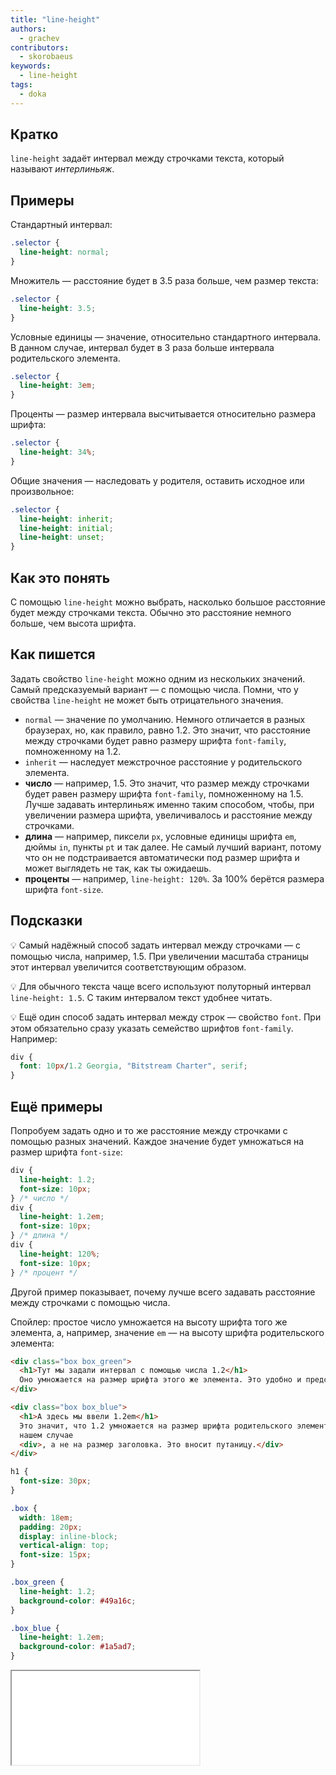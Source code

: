 ```yaml
---
title: "line-height"
authors:
  - grachev
contributors:
  - skorobaeus
keywords:
  - line-height
tags:
  - doka
---
```


## Кратко

`line-height` задаёт интервал между строчками текста, который называют _интерлиньяж_.

## Примеры

Стандартный интервал:

```css
.selector {
  line-height: normal;
}
```

Множитель — расстояние будет в 3.5 раза больше, чем размер текста:

```css
.selector {
  line-height: 3.5;
}
```

Условные единицы — значение, относительно стандартного интервала.
В данном случае, интервал будет в 3 раза больше интервала родительского элемента.

```css
.selector {
  line-height: 3em;
}
```

Проценты — размер интервала высчитывается относительно размера шрифта:

```css
.selector {
  line-height: 34%;
}
```

Общие значения — наследовать у родителя, оставить исходное или произвольное:

```css
.selector {
  line-height: inherit;
  line-height: initial;
  line-height: unset;
}
```

## Как это понять

С помощью `line-height` можно выбрать, насколько большое расстояние будет между строчками текста. Обычно это расстояние немного больше, чем высота шрифта.

## Как пишется

Задать свойство `line-height` можно одним из нескольких значений. Самый предсказуемый вариант — с помощью числа. Помни, что у свойства `line-height` не может быть отрицательного значения.

- `normal` — значение по умолчанию. Немного отличается в разных браузерах, но, как правило, равно 1.2. Это значит, что расстояние между строчками будет равно размеру шрифта `font-family`, помноженному на 1.2.
- `inherit` — наследует межстрочное расстояние у родительского элемента.
- **число** — например, 1.5. Это значит, что размер между строчками будет равен размеру шрифта `font-family`, помноженному на 1.5. Лучше задавать интерлиньяж именно таким способом, чтобы, при увеличении размера шрифта, увеличивалось и расстояние между строчками.
- **длина** — например, пиксели `px`, условные единицы шрифта `em`, дюймы `in`, пункты `pt` и так далее. Не самый лучший вариант, потому что он не подстраивается автоматически под размер шрифта и может выглядеть не так, как ты ожидаешь.
- **проценты** — например, `line-height: 120%`. За 100% берётся размера шрифта `font-size`.

## Подсказки

💡 Самый надёжный способ задать интервал между строчками — с помощью числа, например, 1.5. При увеличении масштаба страницы этот интервал увеличится соответствующим образом.

💡 Для обычного текста чаще всего используют полуторный интервал `line-height: 1.5`. С таким интервалом текст удобнее читать.

💡 Ещё один способ задать интервал между строк — свойство `font`. При этом обязательно сразу указать семейство шрифтов `font-family`. Например:

```css
div {
  font: 10px/1.2 Georgia, "Bitstream Charter", serif;
}
```

## Ещё примеры

Попробуем задать одно и то же расстояние между строчками с помощью разных значений. Каждое значение будет умножаться на размер шрифта `font-size`:

```css
div {
  line-height: 1.2;
  font-size: 10px;
} /* число */
div {
  line-height: 1.2em;
  font-size: 10px;
} /* длина */
div {
  line-height: 120%;
  font-size: 10px;
} /* процент */
```

Другой пример показывает, почему лучше всего задавать расстояние между строчками с помощью числа.

Спойлер: простое число умножается на высоту шрифта того же элемента, а, например, значение `em` — на высоту шрифта родительского элемента:

```html
<div class="box box_green">
  <h1>Тут мы задали интервал с помощью числа 1.2</h1>
  Оно умножается на размер шрифта этого же элемента. Это удобно и предсказуемо.
</div>

<div class="box box_blue">
  <h1>А здесь мы ввели 1.2em</h1>
  Это значит, что 1.2 умножается на размер шрифта родительского элемента, в
  нашем случае
  <div>, а не на размер заголовка. Это вносит путаницу.</div>
</div>
```

```css
h1 {
  font-size: 30px;
}

.box {
  width: 18em;
  padding: 20px;
  display: inline-block;
  vertical-align: top;
  font-size: 15px;
}

.box_green {
  line-height: 1.2;
  background-color: #49a16c;
}

.box_blue {
  line-height: 1.2em;
  background-color: #1a5ad7;
}
```

<iframe title="Высота строки" src="demos/line-height.html"></iframe>
